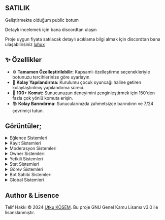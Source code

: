 ## SATILIK
Geliştirmekte olduğum public botum

Detaylı incelemek için bana discordtan ulaşın

Proje uygun fiyata satılacak detaylı acıklama bilgi almak için discordtan bana ulaşabilirsiniz [luhux](https://discord.com/users/341592492224806914)

## ✨ Özellikler

- ⚙️ **Tamamen Özelleştirilebilir:** Kapsamlı özelleştirme seçenekleriyle botunuzu tercihlerinize göre uyarlayın.
- 📝 **Kolay Yapılandırma:** Kurulumu çocuk oyuncağı haline getiren kolaylaştırılmış yapılandırma süreci.
- 💯 **100+ Komut:** Sunucunuzun deneyimini zenginleştirmek için 150'den fazla çok yönlü komuta erişin.
- 📚 **Kolay Barındırma:** Sunucularınızda zahmetsizce barındırın ve 7/24 çevrimiçi tutun.


## Görüntüler;
<details>
  <summary>Eğlence Sistemleri</summary>

| Komut                  | Resim                                                                                                  |
| ---------------------- | ------------------------------------------------------------------------------------------------------ |
| Envanter | <img alt="image" src= "https://github.com/user-attachments/assets/ad0ededf-f0d0-47d4-9695-4668a0300e3f"> |
| Evlilik | <img alt="image" src= "https://github.com/user-attachments/assets/c3acc7d2-f21a-4083-bc34-348ea27c51d5"> |
| Shop | <img alt="image" src= "https://github.com/user-attachments/assets/a0ba3986-c7f5-443f-a8f4-2567a4531cc8"> |
| Hediye Sistemi | <img alt="image" src= "https://github.com/user-attachments/assets/c6c2790c-7cfb-412a-b8d6-d5387948e990"> |
| Slot Sistemi | <img alt="image" src= "https://github.com/user-attachments/assets/bd15e649-2d97-4e62-adcd-e9b436a3ccba"> |
| Daily | <img alt="image" src= "https://github.com/user-attachments/assets/41d809bc-464d-4929-8397-f5a28f723139"> |
| Genel Komutlar Eğlence | <img alt="image" src= "https://github.com/user-attachments/assets/3d9605c1-f294-4f64-bb71-1a8331b97b50"> |


</details>

<details>
  <summary>Kayıt Sistemleri</summary>
</details>
<details>
  <summary>Moderasyon Sistemleri</summary>
</details>
<details>
  <summary>Owner Sistemleri</summary>
</details>
<details>
  <summary>Yetkili Sistemleri</summary>
</details>
<details>
  <summary>Stat Sistemleri</summary>
</details>
<details>
  <summary>Görev Sistemleri</summary>
</details>
<details>
  <summary>Bot Sahibi Sistemleri</summary>
</details>
<details>
  <summary>Global Sistemleri</summary>
</details>


##  Author & Lisence
Telif Hakkı © 2024 [Utku KÖSEM](https://github.com/utw0). Bu proje GNU Genel Kamu Lisansı v3.0 ile lisanslanmıştır.
